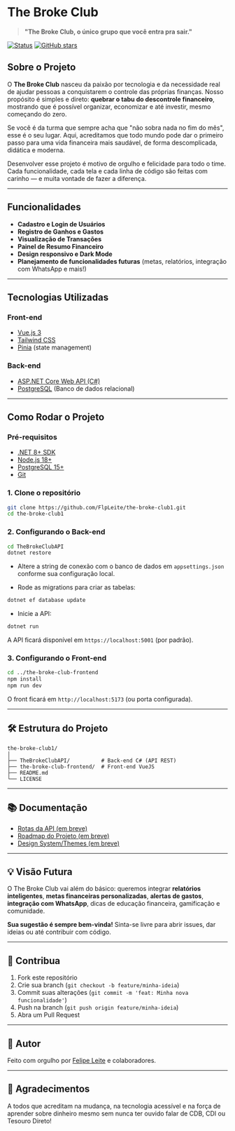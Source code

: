 # The Broke Club
> **"The Broke Club, o único grupo que você entra pra sair."**

[![Status](https://img.shields.io/badge/status-em%20desenvolvimento-blue)]()
[![GitHub stars](https://img.shields.io/github/stars/FlpLeite/the-broke-club1)](https://github.com/FlpLeite/the-broke-club1/stargazers)

## Sobre o Projeto

O **The Broke Club** nasceu da paixão por tecnologia e da necessidade real de ajudar pessoas a conquistarem o controle das próprias finanças. Nosso propósito é simples e direto: **quebrar o tabu do descontrole financeiro**, mostrando que é possível organizar, economizar e até investir, mesmo começando do zero.

Se você é da turma que sempre acha que "não sobra nada no fim do mês", esse é o seu lugar. Aqui, acreditamos que todo mundo pode dar o primeiro passo para uma vida financeira mais saudável, de forma descomplicada, didática e moderna.

Desenvolver esse projeto é motivo de orgulho e felicidade para todo o time. Cada funcionalidade, cada tela e cada linha de código são feitas com carinho — e muita vontade de fazer a diferença.

---

## Funcionalidades

- **Cadastro e Login de Usuários**
- **Registro de Ganhos e Gastos**
- **Visualização de Transações**
- **Painel de Resumo Financeiro**
- **Design responsivo e Dark Mode**
- **Planejamento de funcionalidades futuras** (metas, relatórios, integração com WhatsApp e mais!)

---

## Tecnologias Utilizadas

### Front-end
- [Vue.js 3](https://vuejs.org/)
- [Tailwind CSS](https://tailwindcss.com/)
- [Pinia](https://pinia.vuejs.org/) (state management)

### Back-end
- [ASP.NET Core Web API (C#)](https://dotnet.microsoft.com/)
- [PostgreSQL](https://www.postgresql.org/) (Banco de dados relacional)

---

## Como Rodar o Projeto

### Pré-requisitos

- [.NET 8+ SDK](https://dotnet.microsoft.com/download)
- [Node.js 18+](https://nodejs.org/)
- [PostgreSQL 15+](https://www.postgresql.org/download/)
- [Git](https://git-scm.com/)

### 1. Clone o repositório

```bash
git clone https://github.com/FlpLeite/the-broke-club1.git
cd the-broke-club1
```

### 2. Configurando o Back-end

```bash
cd TheBrokeClubAPI
dotnet restore
```

- Altere a string de conexão com o banco de dados em `appsettings.json` conforme sua configuração local.

- Rode as migrations para criar as tabelas:

```bash
dotnet ef database update
```

- Inicie a API:

```bash
dotnet run
```

A API ficará disponível em `https://localhost:5001` (por padrão).

### 3. Configurando o Front-end

```bash
cd ../the-broke-club-frontend
npm install
npm run dev
```

O front ficará em `http://localhost:5173` (ou porta configurada).

---

## 🛠️ Estrutura do Projeto

```
the-broke-club1/
│
├── TheBrokeClubAPI/          # Back-end C# (API REST)
├── the-broke-club-frontend/  # Front-end VueJS
├── README.md
└── LICENSE
```

---

## 📚 Documentação

- [Rotas da API (em breve)](docs/API.md)
- [Roadmap do Projeto (em breve)](docs/ROADMAP.md)
- [Design System/Themes (em breve)](docs/UI.md)

---

## 💡 Visão Futura

O The Broke Club vai além do básico: queremos integrar **relatórios inteligentes**, **metas financeiras personalizadas**, **alertas de gastos**, **integração com WhatsApp**, dicas de educação financeira, gamificação e comunidade.

**Sua sugestão é sempre bem-vinda!** Sinta-se livre para abrir issues, dar ideias ou até contribuir com código.

---

## 🤝 Contribua

1. Fork este repositório
2. Crie sua branch (`git checkout -b feature/minha-ideia`)
3. Commit suas alterações (`git commit -m 'feat: Minha nova funcionalidade'`)
4. Push na branch (`git push origin feature/minha-ideia`)
5. Abra um Pull Request

---

## 👤 Autor

Feito com orgulho por [Felipe Leite](https://github.com/FlpLeite) e colaboradores.

---

## 🖤 Agradecimentos

A todos que acreditam na mudança, na tecnologia acessível e na força de aprender sobre dinheiro mesmo sem nunca ter ouvido falar de CDB, CDI ou Tesouro Direto!

